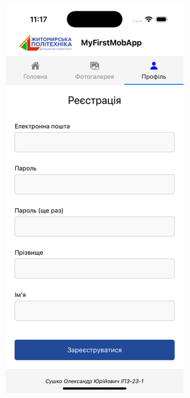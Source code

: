 ![Image alt](https://github.com/olexandryipz/mob-dev-lab1/raw/main/images/simulator_screenshot_4EAF1AE4-BCBD-42AE-99AB-867D9355BD64.png)
